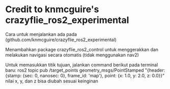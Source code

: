 Credit to knmcguire's crazyflie_ros2_experimental
=================================================
Cara untuk menjalankan ada pada (github.com/knmcguire/crazyflie_ros2_experimental)

Menambahkan package crazyflie_ros2_control untuk menggerakkan dan melakukan navigasi secara otomatis (tidak menggunakan nav2)

Untuk memasukkan titik tujuan, jalankan command berikut pada terminal baru:
    ros2 topic pub /target_points geometry_msgs/PointStamped "{header: {stamp: {sec: 0, nanosec: 0}, frame_id: 'map'}, point: {x: 1.0, y: 2.0, z: 0.0}}"
nilai x, y, dan z bisa diubah sesuai keinginan
